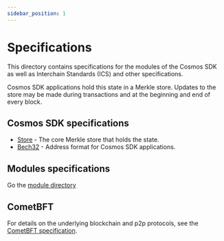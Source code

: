```yaml
---
sidebar_position: 1
---
```


# Specifications

This directory contains specifications for the modules of the Cosmos SDK as well as Interchain Standards (ICS) and other specifications.

Cosmos SDK applications hold this state in a Merkle store. Updates to
the store may be made during transactions and at the beginning and end of every
block.

## Cosmos SDK specifications

* [Store](./store) - The core Merkle store that holds the state.
* [Bech32](./addresses/bech32.md) - Address format for Cosmos SDK applications.

## Modules specifications

Go the [module directory](https://github.com/cosmos/cosmos-sdk/blob/main/x/README.md)

## CometBFT

For details on the underlying blockchain and p2p protocols, see
the [CometBFT specification](https://github.com/tendermint/spec/tree/master/spec).
